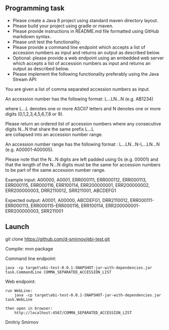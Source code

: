 Programming task
--

- Please create a Java 8 project using standard maven directory layout.
- Please build your project using gradle or maven.
- Please provide instructions in README.md file formatted using GitHub markdown syntax.
- Please unit test the functionality.
- Please provide a command line endpoint which accepts a list of accession numbers as input and 
  returns an output as described below.
- Optional: please provide a web endpoint using an embedded web server which accepts a list of 
  accession numbers as input and returns an output as described below.
- Please implement the following functionality preferably using the Java Stream API: 

You are given a list of comma separated accession numbers as input.

An accession number has the following format: L...LN...N (e.g. AB1234)

where L...L denotes one or more ASCII7 letters and N denotes one or more digits (0,1,2,3,4,5,6,7,8 or 9).

Please return an ordered list of accession numbers where any consecutive digits N...N that share the same prefix L...L  
are collapsed into an accession number range.

An accession number range has the following format : L...LN...N-L...LN...N (e.g. A00001-A00005).

Please note that the N...N digits are left padded using 0s (e.g. 00001) and that the length of the N...N digits must be the same
for accession numbers to be part of the same accession number range.

Example input:
A00000, A0001, ERR000111, ERR000112, ERR000113, ERR000115, ERR000116, ERR100114, 
ERR200000001, ERR200000002, ERR200000003, DRR2110012, SRR211001, ABCDEFG1

Expected output:
A0001, A00000, ABCDEFG1, DRR2110012, ERR000111-ERR000113,
ERR000115-ERR000116, ERR100114, ERR200000001-ERR200000003, SRR211001

Launch
-
 
git clone https://github.com/d-smirnov/ebi-test.git

Compile:
	mvn package


Command line endpoint:

	java -cp target\ebi-test-0.0.1-SNAPSHOT-jar-with-dependencies.jar task.CommandLine COMMA_SEPARATED_ACCESSION_LIST

Web endpoint:

	run WebLine:
		java -cp target\ebi-test-0.0.1-SNAPSHOT-jar-with-dependencies.jar task.WebLine
		
	then open in browser: 
		http://localhost:4567/COMMA_SEPARATED_ACCESSION_LIST


Dmitriy Smirnov